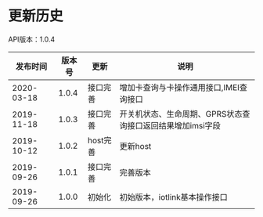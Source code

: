 # 更新历史 #

API版本：1.0.4

| 发布时间   | 版本号 | 更新     | 说明                                                         |
| ---------- | ------ | -------- | ------------------------------------------------------------ |
| 2020-03-18 | 1.0.4  | 接口完善 |   增加卡查询与卡操作通用接口,IMEI查询接口                    |
| 2019-11-18 | 1.0.3  | 接口完善 |   开关机状态、生命周期、GPRS状态查询接口返回结果增加imsi字段 |
| 2019-10-12 | 1.0.2  | host完善 |   更新host                                                   |
| 2019-09-26 | 1.0.1  | 接口完善 |   完善版本                                                   |
| 2019-09-26 | 1.0.0  | 初始化   |   初始版本，iotlink基本操作接口                              |
